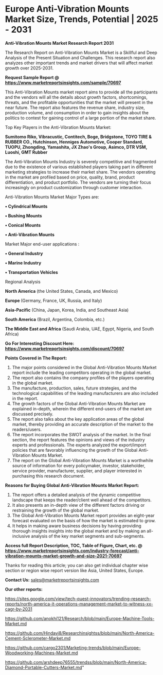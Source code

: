 # Europe Anti-Vibration Mounts Market Size, Trends, Potential | 2025 - 2031

<strong>Anti-Vibration Mounts Market Research Report 2031</strong>

The Research Report on Anti-Vibration Mounts Market is a Skillful and Deep Analysis of the Present Situation and Challenges. This research report also analyzes other important trends and market drivers that will affect market growth over 2025-2031.

<strong>Request Sample Report @ <a href=https://www.marketreportsinsights.com/sample/70697>https://www.marketreportsinsights.com/sample/70697</a></strong>

This Anti-Vibration Mounts market report aims to provide all the participants and the vendors will all the details about growth factors, shortcomings, threats, and the profitable opportunities that the market will present in the near future. The report also features the revenue share, industry size, production volume, and consumption in order to gain insights about the politics to contest for gaining control of a large portion of the market share.

Top Key Players in the Anti-Vibration Mounts Market:

<strong>Sumitomo Riko, Vibracustic, Contitech, Boge, Bridgstone, TOYO TIRE & RUBBER CO., Hutchinson, Henniges Automotive, Cooper Standard, TUOPU, Zhongding, Yamashita, JX Zhao&#39;s Group, Asimco, DTR VSM, Luoshi, GMT Rubber</strong>

The Anti-Vibration Mounts Industry is severely competitive and fragmented due to the existence of various established players taking part in different marketing strategies to increase their market share. The vendors operating in the market are profiled based on price, quality, brand, product differentiation, and product portfolio. The vendors are turning their focus increasingly on product customization through customer interaction.

Anti-Vibration Mounts Market Major Types are:

<strong>• Cylindrical Mounts

• Bushing Mounts

• Conical Mounts

• Anti-Vibration Mounts</strong>

Market Major end-user applications :

<strong>• General Industry

• Marine Industry

• Transportation Vehicles</strong>

Regional Analysis

</u><strong><b>North America</b></strong> (the United States, Canada, and Mexico)

<strong><b>Europe </b></strong>(Germany, France, UK, Russia, and Italy)

<strong><b>Asia-Pacific</b></strong> (China, Japan, Korea, India, and Southeast Asia)

<strong><b>South America</b></strong> (Brazil, Argentina, Colombia, etc.)

<strong><b>The Middle East and Africa</b></strong> (Saudi Arabia, UAE, Egypt, Nigeria, and South Africa)

<strong>Go For Interesting Discount Here: <a href=https://www.marketreportsinsights.com/discount/70697>https://www.marketreportsinsights.com/discount/70697</a></strong>

<strong>Points Covered in The Report:</strong>
<ol>
  <li>The major points considered in the Global Anti-Vibration Mounts Market report include the leading competitors operating in the global market.</li>
  <li>The report also contains the company profiles of the players operating in the global market.</li>
  <li>The manufacture, production, sales, future strategies, and the technological capabilities of the leading manufacturers are also included in the report.</li>
  <li>The growth factors of the Global Anti-Vibration Mounts Market are explained in-depth, wherein the different end-users of the market are discussed precisely.</li>
  <li>The report also talks about the key application areas of the global market, thereby providing an accurate description of the market to the readers/users.</li>
  <li>The report incorporates the SWOT analysis of the market. In the final section, the report features the opinions and views of the industry experts and professionals. The experts analyzed the export/import policies that are favorably influencing the growth of the Global Anti-Vibration Mounts Market.</li>
  <li>The report on the Global Anti-Vibration Mounts Market is a worthwhile source of information for every policymaker, investor, stakeholder, service provider, manufacturer, supplier, and player interested in purchasing this research document.</li>
</ol>
<strong>Reasons for Buying Global Anti-Vibration Mounts Market Report:</strong>

<ol>
  <li>The report offers a detailed analysis of the dynamic competitive landscape that keeps the reader/client well ahead of the competitors.</li>
  <li>It also presents an in-depth view of the different factors driving or restraining the growth of the global market.</li>
  <li>The Global Anti-Vibration Mounts Market report provides an eight-year forecast evaluated on the basis of how the market is estimated to grow.</li>
  <li>It helps in making aware business decisions by having providing thorough insights insights into the global market and by making an all-inclusive analysis of the key market segments and sub-segments.</li>
</ol>
<strong>Access full Report Description, TOC, Table of Figure, Chart, etc. @ <a href=https://www.marketreportsinsights.com/industry-forecast/anti-vibration-mounts-market-growth-and-size-2021-70697>https://www.marketreportsinsights.com/industry-forecast/anti-vibration-mounts-market-growth-and-size-2021-70697</a></strong>


Thanks for reading this article; you can also get individual chapter wise section or region wise report version like Asia, United States, Europe.

<strong>Contact Us:</strong>
sales@marketreportsinsights.com

<strong>Our other reports:</strong>

<a href=https://sites.google.com/view/tech-quest-innovators/trending-research-reports/north-america-it-operations-management-market-to-witness-xx-cagr-by-2031>https://sites.google.com/view/tech-quest-innovators/trending-research-reports/north-america-it-operations-management-market-to-witness-xx-cagr-by-2031</a>

<a href=https://github.com/anokhi121/Research/blob/main/Europe-Machine-Tools-Market.md>https://github.com/anokhi121/Research/blob/main/Europe-Machine-Tools-Market.md</a>

<a href=https://github.com/Hindavi8/Researchinsightss/blob/main/North-America-Cement-Sclerometer-Market.md>https://github.com/Hindavi8/Researchinsightss/blob/main/North-America-Cement-Sclerometer-Market.md</a>

<a href=https://github.com/cargo2301/Marketing-trends/blob/main/Europe-Woodworking-Machines-Market.md>https://github.com/cargo2301/Marketing-trends/blob/main/Europe-Woodworking-Machines-Market.md</a>

<a href=https://github.com/arshdeep76555/trendss/blob/main/North-America-Diamond-Portable-Cutters-Market.md>https://github.com/arshdeep76555/trendss/blob/main/North-America-Diamond-Portable-Cutters-Market.md</a>"
